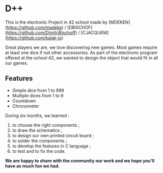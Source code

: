 # D++

This is the electronic Project in 42 school made by [MDEKEN] (https://github.com/madeka) / [DBISCHOF] (https://github.com/DimitriBischoff) / [CJACQUEM] (https://github.com/kalak-io)

Great players we are, we love discovering new games. Most games require at least one dice if not other accessories. As part of the electronic program offered at the school 42, we wanted to design the object that would fit in all our games.

## Features
* Simple dice from 1 to 999
* Multiple dices from 1 to 9
* Countdown
* Chronometer
	
During six months, we learned :
1. to choose the right components ;
2. to draw the schematics ;
3. to design our own printed circuit board ;
4. to solder the components ;
5. to develop the features in C language ;
6. to test and to fix the code.


__We are happy to share with the community our work and we hope you'll have as much fun we had.__
